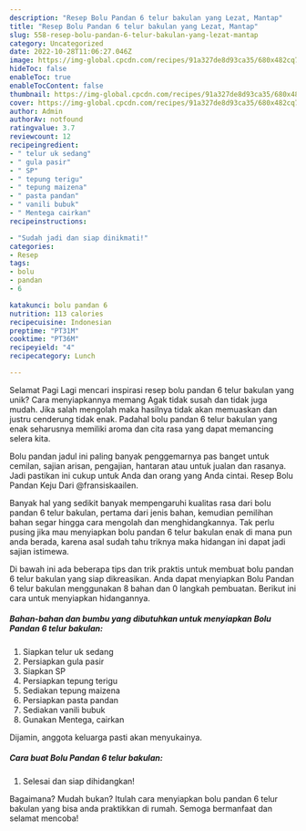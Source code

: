 ```yaml
---
description: "Resep Bolu Pandan 6 telur bakulan yang Lezat, Mantap"
title: "Resep Bolu Pandan 6 telur bakulan yang Lezat, Mantap"
slug: 558-resep-bolu-pandan-6-telur-bakulan-yang-lezat-mantap
category: Uncategorized
date: 2022-10-28T11:06:27.046Z
image: https://img-global.cpcdn.com/recipes/91a327de8d93ca35/680x482cq70/bolu-pandan-6-telur-bakulan-foto-resep-utama.jpg
hideToc: false
enableToc: true
enableTocContent: false
thumbnail: https://img-global.cpcdn.com/recipes/91a327de8d93ca35/680x482cq70/bolu-pandan-6-telur-bakulan-foto-resep-utama.jpg
cover: https://img-global.cpcdn.com/recipes/91a327de8d93ca35/680x482cq70/bolu-pandan-6-telur-bakulan-foto-resep-utama.jpg
author: Admin
authorAv: notfound
ratingvalue: 3.7
reviewcount: 12
recipeingredient:
- " telur uk sedang"
- " gula pasir"
- " SP"
- " tepung terigu"
- " tepung maizena"
- " pasta pandan"
- " vanili bubuk"
- " Mentega cairkan"
recipeinstructions:

- "Sudah jadi dan siap dinikmati!"
categories:
- Resep
tags:
- bolu
- pandan
- 6

katakunci: bolu pandan 6 
nutrition: 113 calories
recipecuisine: Indonesian
preptime: "PT31M"
cooktime: "PT36M"
recipeyield: "4"
recipecategory: Lunch

---
```



Selamat Pagi Lagi mencari inspirasi resep bolu pandan 6 telur bakulan yang unik? Cara menyiapkannya memang Agak tidak susah dan tidak juga mudah. Jika salah mengolah maka hasilnya tidak akan memuaskan dan justru cenderung tidak enak. Padahal bolu pandan 6 telur bakulan yang enak seharusnya memiliki aroma dan cita rasa yang dapat memancing selera kita.


Bolu pandan jadul ini paling banyak penggemarnya pas banget untuk cemilan, sajian arisan, pengajian, hantaran atau untuk jualan dan rasanya. Jadi pastikan ini cukup untuk Anda dan orang yang Anda cintai. Resep Bolu Pandan Keju Dari @fransiskaailen.

Banyak hal yang sedikit banyak mempengaruhi kualitas rasa dari bolu pandan 6 telur bakulan, pertama dari jenis bahan, kemudian pemilihan bahan segar hingga cara mengolah dan menghidangkannya. Tak perlu pusing jika mau menyiapkan bolu pandan 6 telur bakulan enak di mana pun anda berada, karena asal sudah tahu triknya maka hidangan ini dapat jadi sajian istimewa.


Di bawah ini ada beberapa tips dan trik praktis untuk membuat bolu pandan 6 telur bakulan yang siap dikreasikan. Anda dapat menyiapkan Bolu Pandan 6 telur bakulan menggunakan 8 bahan dan 0 langkah pembuatan. Berikut ini cara untuk menyiapkan hidangannya.

<!--inarticleads1-->

##### Bahan-bahan dan bumbu yang dibutuhkan untuk menyiapkan Bolu Pandan 6 telur bakulan:

1. Siapkan  telur uk sedang
1. Persiapkan  gula pasir
1. Siapkan  SP
1. Persiapkan  tepung terigu
1. Sediakan  tepung maizena
1. Persiapkan  pasta pandan
1. Sediakan  vanili bubuk
1. Gunakan  Mentega, cairkan


Dijamin, anggota keluarga pasti akan menyukainya. 

<!--inarticleads2-->

##### Cara buat Bolu Pandan 6 telur bakulan:


1. Selesai dan siap dihidangkan!



Bagaimana? Mudah bukan? Itulah cara menyiapkan bolu pandan 6 telur bakulan yang bisa anda praktikkan di rumah. Semoga bermanfaat dan selamat mencoba!

